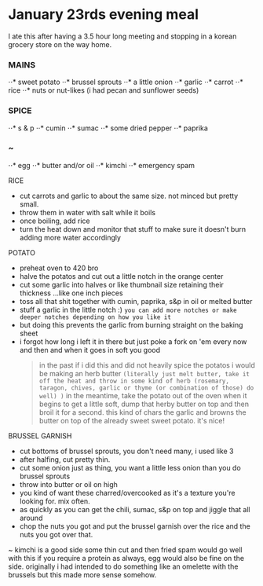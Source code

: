 # January 23rds evening meal

I ate this after having a 3.5 hour long meeting and stopping in a korean grocery store on the way home. 

### MAINS
⋅⋅* sweet potato
⋅⋅* brussel sprouts 
⋅⋅* a little onion
⋅⋅* garlic
⋅⋅* carrot
⋅⋅* rice
⋅⋅* nuts or nut-likes (i had pecan and sunflower seeds)

### SPICE
⋅⋅* s & p
⋅⋅* cumin
⋅⋅* sumac
⋅⋅* some dried pepper
⋅⋅* paprika

### ~
⋅⋅* egg
⋅⋅* butter and/or oil
⋅⋅* kimchi
⋅⋅* emergency spam


RICE
- cut carrots and garlic to about the same size. not minced but pretty small. 
- throw them in water with salt while it boils 
- once boiling, add rice
- turn the heat down and monitor that stuff to make sure it doesn't burn adding more water accordingly

POTATO
- preheat oven to 420 bro
- halve the potatos and cut out a little notch in the orange center
- cut some garlic into halves or like thumbnail size retaining their thickness ...like one inch pieces
- toss all that shit together with cumin, paprika, s&p in oil or melted butter
- stuff a garlic in the little notch :) `you can add more notches or make deeper notches depending on how you like it`
- but doing this prevents the garlic from burning straight on the baking sheet
- i forgot how long i left it in there but just poke a fork on 'em every now and then and when it goes in soft you good
	> in the past if i did this and did not heavily spice the potatos i would be making an herb butter 
	```(literally just melt butter, take it off the heat and throw in some kind of herb (rosemary, taragon, chives, garlic or thyme (or combination of those) do well) )```
	> in the meantime, take the potato out of the oven when it begins to get a little soft, dump that herby butter on top and then broil it for a second. this kind of chars the garlic and browns the butter on top of the already sweet sweet potato. it's nice!

BRUSSEL GARNISH
- cut bottoms of brussel sprouts, you don't need many, i used like 3
- after halfing, cut pretty thin.
- cut some onion just as thing, you want a little less onion than you do brussel sprouts
- throw into butter or oil on high
- you kind of want these charred/overcooked as it's a texture you're looking for. mix often.
- as quickly as you can get the chili, sumac, s&p on top and jiggle that all around
- chop the nuts you got and put the brussel garnish over the rice and the nuts you got over that.

~
kimchi is a good side
some thin cut and then fried spam would go well with this if you require a protein
as always, egg would also be fine on the side. 
	originally i had intended to do something like an omelette with the brussels but this made more sense somehow.